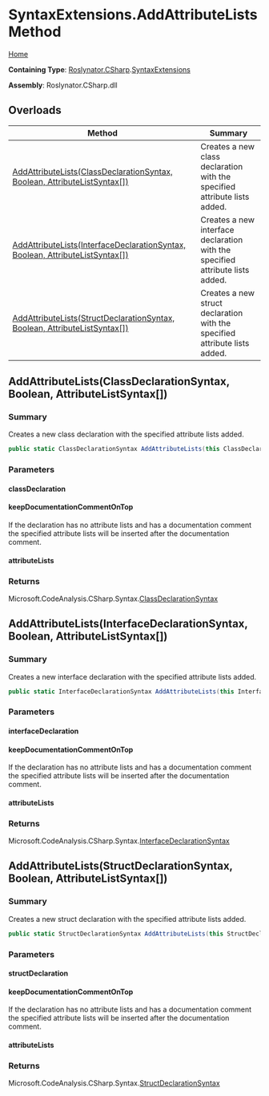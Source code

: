 # SyntaxExtensions\.AddAttributeLists Method

[Home](../../../../README.md)

**Containing Type**: [Roslynator.CSharp](../../README.md)\.[SyntaxExtensions](../README.md)

**Assembly**: Roslynator\.CSharp\.dll

## Overloads

| Method | Summary |
| ------ | ------- |
| [AddAttributeLists(ClassDeclarationSyntax, Boolean, AttributeListSyntax\[\])](#Roslynator_CSharp_SyntaxExtensions_AddAttributeLists_Microsoft_CodeAnalysis_CSharp_Syntax_ClassDeclarationSyntax_System_Boolean_Microsoft_CodeAnalysis_CSharp_Syntax_AttributeListSyntax___) | Creates a new class declaration with the specified attribute lists added\. |
| [AddAttributeLists(InterfaceDeclarationSyntax, Boolean, AttributeListSyntax\[\])](#Roslynator_CSharp_SyntaxExtensions_AddAttributeLists_Microsoft_CodeAnalysis_CSharp_Syntax_InterfaceDeclarationSyntax_System_Boolean_Microsoft_CodeAnalysis_CSharp_Syntax_AttributeListSyntax___) | Creates a new interface declaration with the specified attribute lists added\. |
| [AddAttributeLists(StructDeclarationSyntax, Boolean, AttributeListSyntax\[\])](#Roslynator_CSharp_SyntaxExtensions_AddAttributeLists_Microsoft_CodeAnalysis_CSharp_Syntax_StructDeclarationSyntax_System_Boolean_Microsoft_CodeAnalysis_CSharp_Syntax_AttributeListSyntax___) | Creates a new struct declaration with the specified attribute lists added\. |

## AddAttributeLists\(ClassDeclarationSyntax, Boolean, AttributeListSyntax\[\]\)<a name="Roslynator_CSharp_SyntaxExtensions_AddAttributeLists_Microsoft_CodeAnalysis_CSharp_Syntax_ClassDeclarationSyntax_System_Boolean_Microsoft_CodeAnalysis_CSharp_Syntax_AttributeListSyntax___"></a>

### Summary

Creates a new class declaration with the specified attribute lists added\.

```csharp
public static ClassDeclarationSyntax AddAttributeLists(this ClassDeclarationSyntax classDeclaration, bool keepDocumentationCommentOnTop, params AttributeListSyntax[] attributeLists)
```

### Parameters

#### classDeclaration





#### keepDocumentationCommentOnTop



If the declaration has no attribute lists and has a documentation comment the specified attribute lists will be inserted after the documentation comment\.

#### attributeLists





### Returns

Microsoft\.CodeAnalysis\.CSharp\.Syntax\.[ClassDeclarationSyntax](https://docs.microsoft.com/en-us/dotnet/api/microsoft.codeanalysis.csharp.syntax.classdeclarationsyntax)

## AddAttributeLists\(InterfaceDeclarationSyntax, Boolean, AttributeListSyntax\[\]\)<a name="Roslynator_CSharp_SyntaxExtensions_AddAttributeLists_Microsoft_CodeAnalysis_CSharp_Syntax_InterfaceDeclarationSyntax_System_Boolean_Microsoft_CodeAnalysis_CSharp_Syntax_AttributeListSyntax___"></a>

### Summary

Creates a new interface declaration with the specified attribute lists added\.

```csharp
public static InterfaceDeclarationSyntax AddAttributeLists(this InterfaceDeclarationSyntax interfaceDeclaration, bool keepDocumentationCommentOnTop, params AttributeListSyntax[] attributeLists)
```

### Parameters

#### interfaceDeclaration





#### keepDocumentationCommentOnTop



If the declaration has no attribute lists and has a documentation comment the specified attribute lists will be inserted after the documentation comment\.

#### attributeLists





### Returns

Microsoft\.CodeAnalysis\.CSharp\.Syntax\.[InterfaceDeclarationSyntax](https://docs.microsoft.com/en-us/dotnet/api/microsoft.codeanalysis.csharp.syntax.interfacedeclarationsyntax)

## AddAttributeLists\(StructDeclarationSyntax, Boolean, AttributeListSyntax\[\]\)<a name="Roslynator_CSharp_SyntaxExtensions_AddAttributeLists_Microsoft_CodeAnalysis_CSharp_Syntax_StructDeclarationSyntax_System_Boolean_Microsoft_CodeAnalysis_CSharp_Syntax_AttributeListSyntax___"></a>

### Summary

Creates a new struct declaration with the specified attribute lists added\.

```csharp
public static StructDeclarationSyntax AddAttributeLists(this StructDeclarationSyntax structDeclaration, bool keepDocumentationCommentOnTop, params AttributeListSyntax[] attributeLists)
```

### Parameters

#### structDeclaration





#### keepDocumentationCommentOnTop



If the declaration has no attribute lists and has a documentation comment the specified attribute lists will be inserted after the documentation comment\.

#### attributeLists





### Returns

Microsoft\.CodeAnalysis\.CSharp\.Syntax\.[StructDeclarationSyntax](https://docs.microsoft.com/en-us/dotnet/api/microsoft.codeanalysis.csharp.syntax.structdeclarationsyntax)


